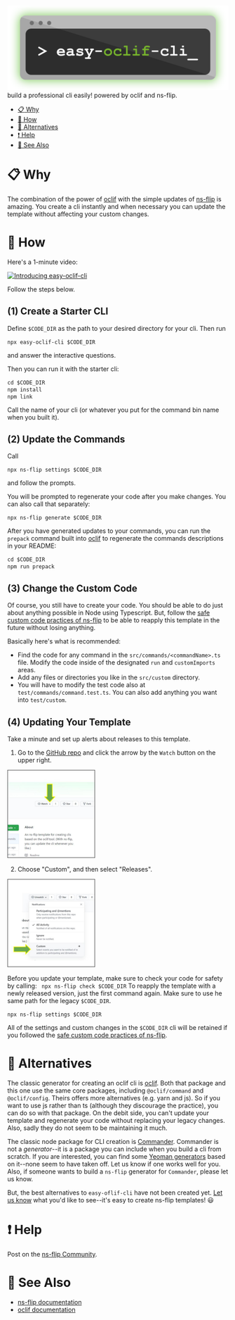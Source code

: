 
![easy](images/easy-oclif-cli-logo.png)
build a professional cli easily! powered by oclif and ns-flip.

<!-- toc -->
* [:clipboard: Why](#why)
* [:wrench: How](#how)
* [:triangular_flag_on_post: Alternatives](#alternatives)
* [:heavy_exclamation_mark: Help](#help)
* [:eyes: See Also](#see-also)
<!-- tocstop -->

# :clipboard: Why
The combination of the power of [oclif](https://oclif.io/) with the simple updates of [ns-flip](https://ns-flip.nostack.net/) is amazing.  You create a cli instantly and when necessary you can update the template without affecting your custom changes.

# :wrench: How
Here's a 1-minute video:

[![Introducing easy-oclif-cli](http://img.youtube.com/vi/MAVN8hZpcqY/0.jpg)](http://www.youtube.com/watch?v=MAVN8hZpcqY)

Follow the steps below.  
## (1) Create a Starter CLI
Define `$CODE_DIR` as the path to your desired directory for your cli. Then run
```
npx easy-oclif-cli $CODE_DIR
```
and answer the interactive questions.

Then you can run it with the starter cli:
```
cd $CODE_DIR
npm install
npm link
```
Call the name of your cli (or whatever you put for the command bin name when you built it).

## (2) Update the Commands
Call 
```
npx ns-flip settings $CODE_DIR
```
and follow the prompts.

You will be prompted to regenerate your code after you make changes.  You can also call that separately:
```
npx ns-flip generate $CODE_DIR
```

After you have generated updates to your commands, you can run the `prepack` command built into [oclif](https://oclif.io) to regenerate the commands descriptions in your README:
```console
cd $CODE_DIR
npm run prepack
```

## (3) Change the Custom Code
Of course, you still have to create your code.  You should be able to do just about anything possible in Node using Typescript.  But, follow the [safe custom code practices of ns-flip](https://ns-flip.nostack.net/Safe-Custom-Code) to be able to reapply this template in the future without losing anything.

Basically here's what is recommended:
* Find the code for any command in the `src/commands/<commandName>.ts` file.  Modify the code inside of the designated `run` and `customImports` areas.
* Add any files or directories you like in the `src/custom` directory.
* You will have to modify the test code also at `test/commands/command.test.ts`.  You can also add anything you want into `test/custom`.

## (4) Updating Your Template
Take a minute and set up alerts about releases to this template.
1. Go to the [GitHub repo](https://github.com/YizYah/easy-oclif-cli) and click the arrow by the `Watch` button on the upper right.

<img src="images/2.jpg" alt="Watch Button" title="Watch" width="200">

2. Choose "Custom", and then select "Releases".

<img src="images/3.jpg" alt="Watch Releases" title="Releases" width="200">

Before you update your template, make sure to check your code for safety by calling:
    ``` 
    npx ns-flip check $CODE_DIR
    ```
To reapply the template with a newly released version, just the first command again.  Make sure to use he same path for the legacy `$CODE_DIR`.
```
npx ns-flip settings $CODE_DIR
```
All of the settings and custom changes in the `$CODE_DIR` cli will be retained if you followed the [safe custom code practices of ns-flip](https://ns-flip.nostack.net/Safe-Custom-Code).

# :triangular_flag_on_post: Alternatives
The classic generator for creating an oclif cli is [oclif](https://www.npmjs.com/package/oclif). Both that package and this one use the same core packages, including `@oclif/command` and `@oclif/config`. Theirs offers more alternatives (e.g. yarn and js). So if you want to use js rather than ts (although they discourage the practice), you can do so with that package.  On the debit side, you can't update your template and regenerate your code without replacing your legacy changes. Also, sadly they do not seem to be maintaining it much.

  The classic node package for CLI creation is [Commander](https://www.npmjs.com/package/commander).  Commander is not a _generator_--it is a package you can include when you build a cli from scratch.  If you are interested, you can find some [Yeoman generators](https://yeoman.io/generators/) based on it--none seem to have taken off. Let us know if one works well for you.  Also, if someone wants to build a `ns-flip` generator for `Commander`, please let us know.

But, the best alternatives to `easy-oflif-cli` have not been created yet.  [Let us know](https://spectrum.chat/ns-flip?tab=posts) what you'd like to see--it's easy to create ns-flip templates! :smiley:

# :heavy_exclamation_mark: Help
Post on the [ns-flip Community](https://spectrum.chat/ns-flip?tab=posts).

# :eyes: See Also
* [ns-flip documentation](https://ns-flip.nostack.net/Home)
* [oclif documentation](https://oclif.io/docs/commands)
